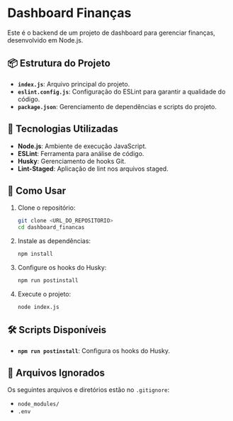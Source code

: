# Dashboard Finanças

Este é o backend de um projeto de dashboard para gerenciar finanças, desenvolvido em Node.js.

## 📦 Estrutura do Projeto

-   **`index.js`**: Arquivo principal do projeto.
-   **`eslint.config.js`**: Configuração do ESLint para garantir a qualidade do código.
-   **`package.json`**: Gerenciamento de dependências e scripts do projeto.

## 🚀 Tecnologias Utilizadas

-   **Node.js**: Ambiente de execução JavaScript.
-   **ESLint**: Ferramenta para análise de código.
-   **Husky**: Gerenciamento de hooks Git.
-   **Lint-Staged**: Aplicação de lint nos arquivos staged.

## 📖 Como Usar

1. Clone o repositório:

    ```bash
    git clone <URL_DO_REPOSITORIO>
    cd dashboard_financas
    ```

2. Instale as dependências:

    ```bash
    npm install
    ```

3. Configure os hooks do Husky:

    ```bash
    npm run postinstall
    ```

4. Execute o projeto:
    ```bash
    node index.js
    ```

## 🛠️ Scripts Disponíveis

-   **`npm run postinstall`**: Configura os hooks do Husky.

## 📂 Arquivos Ignorados

Os seguintes arquivos e diretórios estão no `.gitignore`:

-   `node_modules/`
-   `.env`
